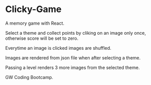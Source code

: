 # Clicky-Game

A memory game with React.

Select a theme and collect points by cliking on an image only once, otherwise score will be set to zero. 

Everytime an image is clicked images are shuffled.

Images are rendered from json file when after selecting a theme. 

Passing a level renders 3 more images from the selected theme.



GW Coding Bootcamp.